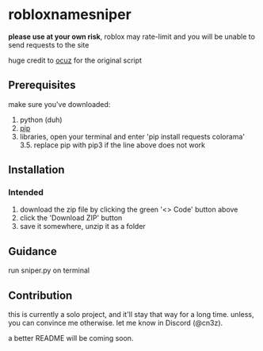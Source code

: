 # robloxnamesniper
**please use at your own risk**, roblox may rate-limit and you will be unable to send requests to the site

huge credit to [ocuz](https://github.com/ocuz/Roblox-Name-Sniper) for the original script

## Prerequisites
make sure you've downloaded:
1. python (duh)
2. [pip](https://pip.pypa.io/en/stable/installation/#)
3. libraries, open your terminal and enter 'pip install requests colorama'
3.5. replace pip with pip3 if the line above does not work

## Installation
### Intended
1. download the zip file by clicking the green '<> Code' button above
2. click the 'Download ZIP' button
3. save it somewhere, unzip it as a folder
   
## Guidance
run sniper.py on terminal

## Contribution
this is currently a solo project, and it'll stay that way for a long time. unless, you can convince me otherwise. let me know in Discord (@cn3z).

a better README will be coming soon.
